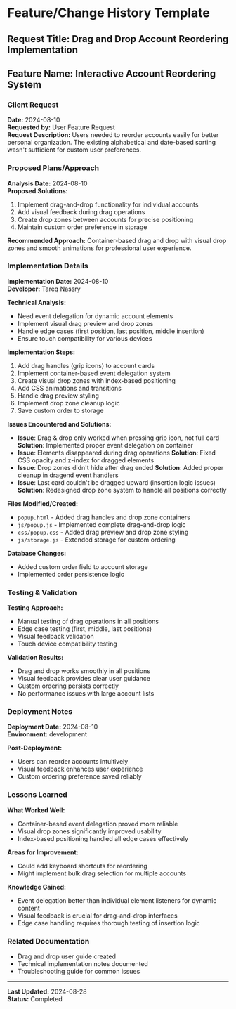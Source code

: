 # Feature/Change History Template

## Request Title: Drag and Drop Account Reordering Implementation

## Feature Name: Interactive Account Reordering System

### Client Request
**Date:** 2024-08-10  
**Requested by:** User Feature Request  
**Request Description:**
Users needed to reorder accounts easily for better personal organization. The existing alphabetical and date-based sorting wasn't sufficient for custom user preferences.

### Proposed Plans/Approach
**Analysis Date:** 2024-08-10  
**Proposed Solutions:**
1. Implement drag-and-drop functionality for individual accounts
2. Add visual feedback during drag operations
3. Create drop zones between accounts for precise positioning
4. Maintain custom order preference in storage

**Recommended Approach:**
Container-based drag and drop with visual drop zones and smooth animations for professional user experience.

### Implementation Details
**Implementation Date:** 2024-08-10  
**Developer:** Tareq Nassry  

**Technical Analysis:**
- Need event delegation for dynamic account elements
- Implement visual drag preview and drop zones
- Handle edge cases (first position, last position, middle insertion)
- Ensure touch compatibility for various devices

**Implementation Steps:**
1. Add drag handles (grip icons) to account cards
2. Implement container-based event delegation system
3. Create visual drop zones with index-based positioning
4. Add CSS animations and transitions
5. Handle drag preview styling
6. Implement drop zone cleanup logic
7. Save custom order to storage

**Issues Encountered and Solutions:**
- **Issue**: Drag & drop only worked when pressing grip icon, not full card
  **Solution**: Implemented proper event delegation on container
- **Issue**: Elements disappeared during drag operations
  **Solution**: Fixed CSS opacity and z-index for dragged elements
- **Issue**: Drop zones didn't hide after drag ended
  **Solution**: Added proper cleanup in dragend event handlers
- **Issue**: Last card couldn't be dragged upward (insertion logic issues)
  **Solution**: Redesigned drop zone system to handle all positions correctly

**Files Modified/Created:**
- `popup.html` - Added drag handles and drop zone containers
- `js/popup.js` - Implemented complete drag-and-drop logic
- `css/popup.css` - Added drag preview and drop zone styling
- `js/storage.js` - Extended storage for custom ordering

**Database Changes:**
- Added custom order field to account storage
- Implemented order persistence logic

### Testing & Validation
**Testing Approach:**
- Manual testing of drag operations in all positions
- Edge case testing (first, middle, last positions)
- Visual feedback validation
- Touch device compatibility testing

**Validation Results:**
- Drag and drop works smoothly in all positions
- Visual feedback provides clear user guidance
- Custom ordering persists correctly
- No performance issues with large account lists

### Deployment Notes
**Deployment Date:** 2024-08-10  
**Environment:** development  

**Post-Deployment:**
- Users can reorder accounts intuitively
- Visual feedback enhances user experience
- Custom ordering preference saved reliably

### Lessons Learned
**What Worked Well:**
- Container-based event delegation proved more reliable
- Visual drop zones significantly improved usability
- Index-based positioning handled all edge cases effectively

**Areas for Improvement:**
- Could add keyboard shortcuts for reordering
- Might implement bulk drag selection for multiple accounts

**Knowledge Gained:**
- Event delegation better than individual element listeners for dynamic content
- Visual feedback is crucial for drag-and-drop interfaces
- Edge case handling requires thorough testing of insertion logic

### Related Documentation
- Drag and drop user guide created
- Technical implementation notes documented
- Troubleshooting guide for common issues

---
**Last Updated:** 2024-08-28  
**Status:** Completed